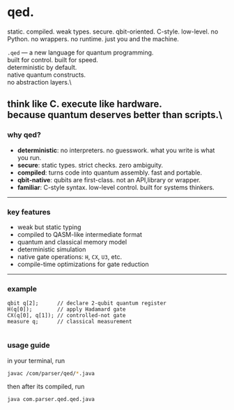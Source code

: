 

# qed.

static. compiled. weak types. secure. qbit-oriented. C-style. low-level. no Python. no wrappers. no runtime. just you and the machine.



`.qed` — a new language for quantum programming.\
built for control. built for speed.\
deterministic by default.\
native quantum constructs.\
no abstraction layers.\

think like C. execute like hardware.\
because quantum deserves better than scripts.\
---

### why qed?

- **deterministic**: no interpreters. no guesswork. what you write is what you run.
- **secure**: static types. strict checks. zero ambiguity.
- **compiled**: turns code into quantum assembly. fast and portable.
- **qbit-native**: qubits are first-class. not an API,library or wrapper.
- **familiar**: C-style syntax. low-level control. built for systems thinkers.

---

### key features

- weak but static typing
- compiled to QASM-like intermediate format
- quantum and classical memory model
- deterministic simulation
- native gate operations: `H`, `CX`, `U3`, etc.
- compile-time optimizations for gate reduction

---

### example

```qed
qbit q[2];      // declare 2-qubit quantum register
H(q[0]);        // apply Hadamard gate
CX(q[0], q[1]); // controlled-not gate
measure q;      // classical measurement


```
### usage guide

in your terminal, run 

```bash
javac /com/parser/qed/*.java
```
then after its compiled, run

```bash
java com.parser.qed.qed.java

```
